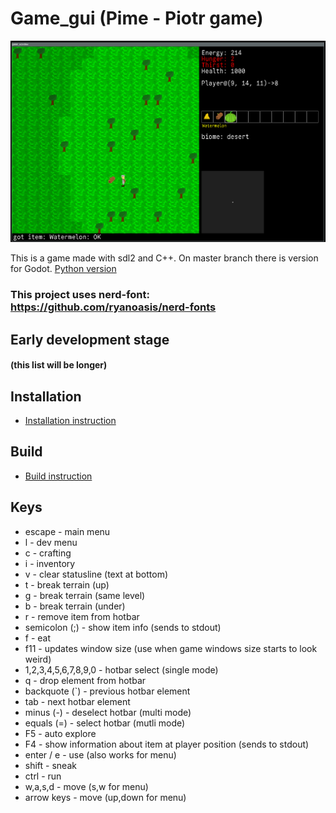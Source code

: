 # Game\_gui (Pime - Piotr game)

![SDL version](game-gui-sdl.png)

This is a game made with sdl2 and C++. On master branch there is version for Godot. [Python version](https://github.com/Hanuko33/pime_python)

### This project uses nerd-font: https://github.com/ryanoasis/nerd-fonts

## Early development stage

#### (this list will be longer)

## Installation

* [Installation instruction](install.md)

## Build

* [Build instruction](build.md)

## Keys

* escape - main menu
* l - dev menu
* c - crafting
* i - inventory
* v - clear statusline (text at bottom)
* t - break terrain (up)
* g - break terrain (same level)
* b - break terrain (under)
* r - remove item from hotbar
* semicolon (;) - show item info (sends to stdout)
* f - eat
* f11 - updates window size (use when game windows size starts to look weird)
* 1,2,3,4,5,6,7,8,9,0 - hotbar select (single mode)
* q - drop element from hotbar
* backquote (`) - previous hotbar element
* tab - next hotbar element
* minus (-) - deselect hotbar (multi mode)
* equals (=) - select hotbar (mutli mode)
* F5 - auto explore
* F4 - show information about item at player position (sends to stdout)
* enter / e - use (also works for menu)
* shift - sneak
* ctrl - run
* w,a,s,d - move (s,w for menu)
* arrow keys - move (up,down for menu)


